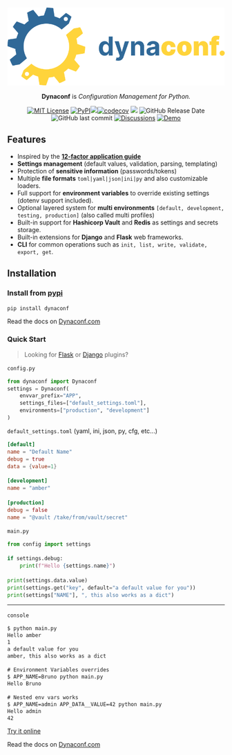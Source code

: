 <p align="center">
  <a href="https://dynaconf.com"><img src="https://github.com/dynaconf/dynaconf/raw/master/docs/img/logo_400.svg?sanitize=true" alt="Dynaconf" width="600px"></a>
</p>
<p align="center">
    <strong>Dynaconf</strong> is <em>Configuration Management for Python.</em>
</p>

<p align="center"><a href="/LICENSE"><img alt="MIT License" src="https://img.shields.io/badge/license-MIT-007EC7.svg?style=flat-square"></a> <a href="https://pypi.python.org/pypi/dynaconf"><img alt="PyPI" src="https://img.shields.io/pypi/v/dynaconf.svg"></a><a href="https://github.com/rochacbruno/dynaconf/actions/workflows/main.yml"><img src="https://github.com/rochacbruno/dynaconf/actions/workflows/main.yml/badge.svg"></a><a href="https://codecov.io/gh/rochacbruno/dynaconf"><img alt="codecov" src="https://codecov.io/gh/rochacbruno/dynaconf/branch/master/graph/badge.svg"></a> <a href="https://www.codacy.com/gh/rochacbruno/dynaconf/dashboard?utm_source=github.com&amp;utm_medium=referral&amp;utm_content=rochacbruno/dynaconf&amp;utm_campaign=Badge_Grade"><img src="https://app.codacy.com/project/badge/Grade/42d2f11ef0a446808b246c8c69603f6e"/></a> <img alt="GitHub Release Date" src="https://img.shields.io/github/release-date/rochacbruno/dynaconf.svg"> <img alt="GitHub last commit" src="https://img.shields.io/github/last-commit/rochacbruno/dynaconf.svg"> <a href="https://github.com/rochacbruno/dynaconf/discussions"><img alt="Discussions" src="https://img.shields.io/badge/discussions-forum-yellow.svg?logo=googlechat"></a> <a href="https://github.com/rochacbruno/learndynaconf"><img alt="Demo" src="https://img.shields.io/badge/demo-learn-blue.svg?logo=gnubash"></a></p>


## Features

- Inspired by the **[12-factor application guide](https://12factor.net/config)**
- **Settings management** (default values, validation, parsing, templating)
- Protection of **sensitive information** (passwords/tokens)
- Multiple **file formats** `toml|yaml|json|ini|py` and also customizable loaders.
- Full support for **environment variables** to override existing settings (dotenv support included).
- Optional layered system for **multi environments** `[default, development, testing, production]` (also called multi profiles)
- Built-in support for **Hashicorp Vault** and **Redis** as settings and secrets storage.
- Built-in extensions for **Django** and **Flask** web frameworks.
- **CLI** for common operations such as `init, list, write, validate, export, get`.

## Installation

### Install from [pypi](https://pypi.org/project/dynaconf)

```bash
pip install dynaconf
```

Read the docs on [Dynaconf.com](https://dynaconf.com)

### Quick Start

> Looking for [Flask](https://www.dynaconf.com/flask/) or [Django](https://www.dynaconf.com/django/) plugins?

`config.py`
```python
from dynaconf import Dynaconf
settings = Dynaconf(
    envvar_prefix="APP", 
    settings_files=["default_settings.toml"], 
    environments=["production", "development"]
)
```

`default_settings.toml` (yaml, ini, json, py, cfg, etc...)
```toml
[default]
name = "Default Name"
debug = true
data = {value=1}

[development]
name = "amber"

[production]
debug = false
name = "@vault /take/from/vault/secret"
```

`main.py`
```python
from config import settings

if settings.debug:
    print(f"Hello {settings.name}")

print(settings.data.value)
print(settings.get("key", default="a default value for you"))
print(settings["NAME"], ", this also works as a dict")
```
---

`console`
```console
$ python main.py
Hello amber
1
a default value for you
amber, this also works as a dict

# Environment Variables overrides
$ APP_NAME=Bruno python main.py 
Hello Bruno

# Nested env vars works
$ APP_NAME=admin APP_DATA__VALUE=42 python main.py 
Hello admin
42
```

[Try it online](https://replit.com/@rochacbruno/dynaconf2020?v=1)

Read the docs on [Dynaconf.com](https://dynaconf.com)

